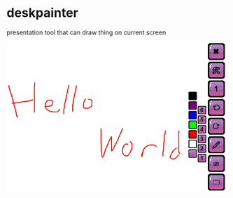 # deskpainter
presentation tool that can draw thing on current screen

![ScreenShot](/screenshot.png?raw=true)